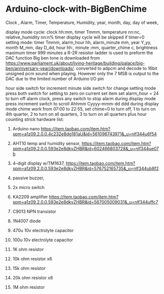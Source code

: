 # Arduino-clock-with-BigBenChime
Clock , Alarm, Timer, Temperature, Humidity, year, month, day, day of week, 

display mode cycle: clock  hh:mm, timer Tmmm, temperature nn:nc, relative_humidity nn:n%
timer display cycle will be skipped if timer=0
setting mode: timer Tmmm, alarm_hour hh, alarm_minute mm, year Y_yy, month M_mm, day D_dd, hour hh:, minute :mm, quarter_chime c, brightness
maximum timer 999 minutes
a R-2R resistor ladder is used to preform the DAC function 
Big ben tone is downloaded from https://www.parliament.uk/about/living-heritage/building/palace/big-ben/anniversary-year/downloads/.
converted to adpcm and decode to 16bit unsigned pcm sound when playing. However only the 7 MSB is output to the DAC due to the limited number of Arduino I/O pin

hour side switch for increment
minute side switch for change setting mode
press both switch for setting to zero on current set item
set alarm_hour = 24 to turn off alarm clock, 
press any switch to stop alarm during display mode
press increment switch to scroll Ahhmm Cyyyy-mmm-dd ddd during display mode
chime work from 07:00 to 22:55, set chime=0 to turn off, 1 to turn on 4th quarter, 2 to turn on all quarters, 3 to turn on all quarters plus hour counting strick
hardware list:
1. Arduino nano https://item.taobao.com/item.htm?spm=a1z09.2.0.0.4c232e8dg181aU&id=561096743971&_u=nlf344u6f54

2. AHT10 temp and humidity sensor, https://item.taobao.com/item.htm?spm=a1z09.2.0.0.593e2e8dkvZHBR&id=602466803728&_u=nlf344ue07b

3. 4-digit display w/TM1637, https://item.taobao.com/item.htm?spm=a1z09.2.0.0.593e2e8dkvZHBR&id=576752165735&_u=nlf344ub8f2

4. passive buzzer,

5. 2x micro switch

6. KA2209 amplifier https://item.taobao.com/item.htm?spm=a1z09.2.0.0.593e2e8dkvZHBR&id=567005009031&_u=nlf344uffc7

7. C9013 NPN transistor

8. 1N4007 diode

9. 470u 10v electrolyte capacitor

10. 100u 10v electrolyte capacitor

11. 1K ohm resistor

12. 10k ohm resistor x6

13. 15k ohm resistor

14. 20k ohm resistor x8

15. 1M ohm resistor
